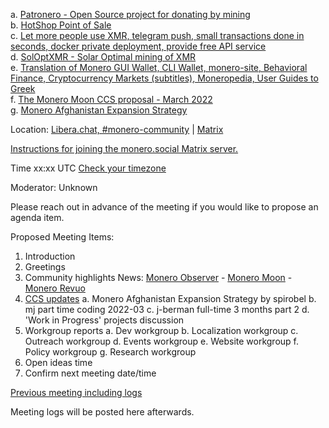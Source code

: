 a. [Patronero - Open Source project for donating by mining](https://repo.getmonero.org/monero-project/ccs-proposals/-/merge_requests/310)    
b. [HotShop Point of Sale](https://repo.getmonero.org/monero-project/ccs-proposals/-/merge_requests/307)    
c. [Let more people use XMR, telegram push, small transactions done in seconds, docker private deployment, provide free API service](https://repo.getmonero.org/monero-project/ccs-proposals/-/merge_requests/300)    
d. [SolOptXMR - Solar Optimal mining of XMR](https://repo.getmonero.org/monero-project/ccs-proposals/-/merge_requests/299)    
e. [Translation of Monero GUI Wallet, CLI Wallet, monero-site, Behavioral Finance, Cryptocurrency Markets (subtitles), Moneropedia, User Guides to Greek](https://repo.getmonero.org/monero-project/ccs-proposals/-/merge_requests/296)    
f. [The Monero Moon CCS proposal - March 2022](https://repo.getmonero.org/monero-project/ccs-proposals/-/merge_requests/294)    
g. [Monero Afghanistan Expansion Strategy](https://repo.getmonero.org/monero-project/ccs-proposals/-/merge_requests/282)    




Location: [Libera.chat, #monero-community](https://libera.chat/) | [Matrix](https://matrix.to/#/#monero-community:monero.social?via=matrix.org&via=monero.social)

[Instructions for joining the monero.social Matrix server.](https://forum.monero.space/d/79-how-to-join-the-monero-core-team-matrix-server-web)

Time
xx:xx UTC [Check your timezone](https://www.timeanddate.com/worldclock/converter.html)

Moderator: Unknown

Please reach out in advance of the meeting if you would like to propose an agenda item.

Proposed Meeting Items:

1. Introduction
2. Greetings
3. Community highlights
News: [Monero Observer](https://www.monero.observer/) - [Monero Moon](https://www.themoneromoon.com/) - [Monero Revuo](https://revuo-xmr.com/)
4. [CCS updates](https://ccs.getmonero.org/)
  a. Monero Afghanistan Expansion Strategy by spirobel
  b. mj part time coding 2022-03
  c. j-berman full-time 3 months part 2
  d. 'Work in Progress' projects discussion
5. Workgroup reports
  a. Dev workgroup
  b. Localization workgroup
  c. Outreach workgroup
  d. Events workgroup
  e. Website workgroup
  f. Policy workgroup
  g. Research workgroup
6. Open ideas time
7. Confirm next meeting date/time

[Previous meeting including logs](https://github.com/monero-project/meta/issues/)

Meeting logs will be posted here afterwards.
